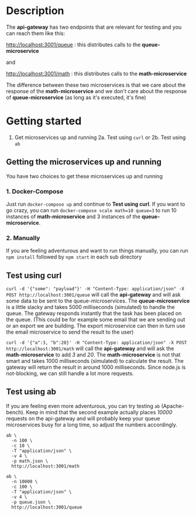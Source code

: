 # Description

The **api-gateway** has two endpoints that are relevant for testing and you can reach them like this:

[http://localhost:3001/queue](http://localhost:3001/queue) : this distributes calls to the **queue-microservice**

and

[http://localhost:3001/math](http://localhost:3001/math) : this distributes calls to the **math-microservice**

The difference between these two microservices is that we care about the response of the **math-microservice** and we don't care about the response of **queue-microservice** (as long as it's executed, it's fine)

# Getting started

  1. Get microservices up and running
  2a. Test using `curl`
  or
  2b. Test using `ab`

## Getting the microservices up and running

You have two choices to get these microservices up and running

### 1. Docker-Compose

Just run `docker-compose up` and continue to **Test using curl**. If you want to go crazy, you can run `docker-compose scale math=10 queue=3` to run 10 instances of **math-microservice** and 3 instances of the **queue-microservice**.

### 2. Manually

If you are feeling adventurous and want to run things manually, you can run `npm install` followed by `npm start` in each sub directory

## Test using curl

`curl -d '{"some": "payload"}' -H "Content-Type: application/json" -X POST http://localhost:3001/queue` will call the **api-gateway** and will ask some data to be sent to the queue-microservices. The **queue-microservice** is a little slacky and takes 5000 milliseconds (simulated) to handle the queue. The gateway responds instantly that the task has been placed on the queue. (This could be for example some email that we are sending out or an export we are building. The export microservice can then in turn use the email microservice to send the result to the user)

`curl -d '{"a":3, "b":20}' -H "Content-Type: application/json" -X POST http://localhost:3001/math` will call the **api-gateway** and will ask the **math-microservice** to add *3* and *20*. The **math-microservice** is not that smart and takes 1000 milliseconds (simulated) to calculate the result. The gateway will return the result in around 1000 milliseconds. Since node.js is not-blocking, we can still handle a lot more requests.


## Test using ab
If you are feeling even more adventurous, you can try testing `ab` (Apache-bench).  Keep in mind that the second example actually places _10000_ requests on the api-gateway and will probably keep your queue microservices busy for a long time, so adjust the numbers accordingly.

```
ab \
  -n 100 \
  -c 10 \
  -T "application/json" \
  -v 4 \
  -p math.json \
  http://localhost:3001/math
```


```
ab \
  -n 10000 \
  -c 100 \
  -T "application/json" \
  -v 4 \
  -p queue.json \
  http://localhost:3001/queue
```
